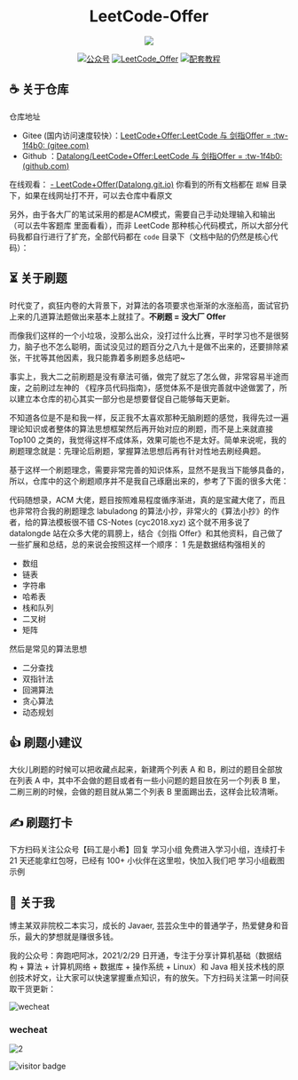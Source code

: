 <div align = "center">
    <h1>LeetCode-Offer</h1>
</div
>
<p align="center">
    <img src="https://gitee.com/veal98/images/raw/master/img/20210916170312.png" >
</p>

<div align = "center">
    <p align="center">
        <a href="#-关于我"><img src="https://img.shields.io/badge/公众号-奔跑吧阿冰-orange" alt="公众号"></a>
        <a href="#-刷题打卡"><img src="https://img.shields.io/badge/冲刺大厂-刷题打卡-brightgreen" alt="LeetCode_Offer"></a>
        <a href="https://gitee.com/Datalong/datalong-rpc-framework"><img src="https://img.shields.io/badge/备战校招-开源社区项目-blueviolet" alt="配套教程"></a>
    </p>
</div>

##  :coffee: 关于仓库
仓库地址
- Gitee (国内访问速度较快）：[LeetCode+Offer:LeetCode 与 剑指Offer =  :tw-1f4b0: (gitee.com)](http://)
- Github ：[Datalong/LeetCode+Offer:LeetCode 与 剑指Offer =  :tw-1f4b0: (github.com)](http://)

在线观看：
[- LeetCode+Offer(Datalong.git.io)](http://)
你看到的所有文档都在 `题解` 目录下，如果在线网址打不开，可以去仓库中看原文

另外，由于各大厂的笔试采用的都是ACM模式，需要自己手动处理输入和输出（可以去牛客题库 里面看看），而非 LeetCode 那种核心代码模式，所以大部分代码我都自行进行了扩充，全部代码都在 `code` 目录下（文档中贴的仍然是核心代码）：
## ⏳ 关于刷题
时代变了，疯狂内卷的大背景下，对算法的各项要求也渐渐的水涨船高，面试官扔上来的几道算法题做出来基本上就挂了。**不刷题 = 没大厂 Offer**

而像我们这样的一个小垃圾，没那么出众，没打过什么比赛，平时学习也不是很努力，脑子也不怎么聪明，面试没见过的题百分之八九十是做不出来的，还要排除紧张，干扰等其他因素，我只能靠着多刷题多总结吧~

事实上，我大二之前刷题是没有章法可循，做完了就忘了怎么做，非常容易半途而废，之前刷过左神的 《程序员代码指南》，感觉体系不是很完善就中途做罢了，所以建立本仓库的初心其实一部分也是想要督促自己能够每天更新。

不知道各位是不是和我一样，反正我不太喜欢那种无脑刷题的感觉，我得先过一遍理论知识或者整体的算法思想框架然后再开始对应的刷题，而不是上来就直接 Top100 之类的，我觉得这样不成体系，效果可能也不是太好。简单来说呢，我的刷题理念就是：先理论后刷题，掌握算法思想后再有针对性地去刷经典题。

基于这样一个刷题理念，需要非常完善的知识体系，显然不是我当下能够具备的，所以，仓库中的这个刷题顺序并不是我自己琢磨出来的，参考了下面的很多大佬：

代码随想录，ACM 大佬，题目按照难易程度循序渐进，真的是宝藏大佬了，而且也非常符合我的刷题理念
labuladong 的算法小抄，非常火的《算法小抄》的作者，给的算法模板很不错
CS-Notes (cyc2018.xyz) 这个就不用多说了 datalongde 
站在众多大佬的肩膀上，结合《剑指 Offer》和其他资料，自己做了一些扩展和总结，总的来说会按照这样一个顺序：
1 先是数据结构强相关的
- 数组
- 链表
- 字符串
- 哈希表
- 栈和队列
- 二叉树
- 矩阵

然后是常见的算法思想
- 二分查找
- 双指针法
- 回溯算法
- 贪心算法
- 动态规划

## 👍 刷题小建议

大伙儿刷题的时候可以把收藏点起来，新建两个列表 A 和 B，刷过的题目全部放在列表 A 中，其中不会做的题目或者有一些小问题的题目放在另一个列表 B 里，二刷三刷的时候，会做的题目就从第二个列表 B 里面踢出去，这样会比较清晰。
## ✍ 刷题打卡
下方扫码关注公众号【码工是小希】回复 学习小组 免费进入学习小组，连续打卡 21 天还能拿红包呀，已经有 100+ 小伙伴在这里啦，快加入我们吧
学习小组截图示例
## 🎨 关于我
博主某双非院校二本实习，成长的 Javaer, 芸芸众生中的普通学子，热爱健身和音乐，最大的梦想就是赚很多钱。

我的公众号：奔跑吧阿冰，2021/2/29 日开通，专注于分享计算机基础（数据结构 + 算法 + 计算机网络 + 数据库 + 操作系统 + Linux）和 Java 相关技术栈的原创技术好文，让大家可以快速掌握重点知识，有的放矢。下方扫码关注第一时间获取干货更新：

![wecheat](https://gitee.com/Datalong/picture/raw/master/2021-12-3/1638490093602-1.jpg)

### wecheat

![2](https://gitee.com/Datalong/picture/raw/master/2021-12-3/1638491510975-2.jpg)

![visitor badge](https://visitor-badge.glitch.me/badge?page_id=jwenjian.visitor-badge&left_color=red&right_color=green&left_text=Hello%20Visitors)


